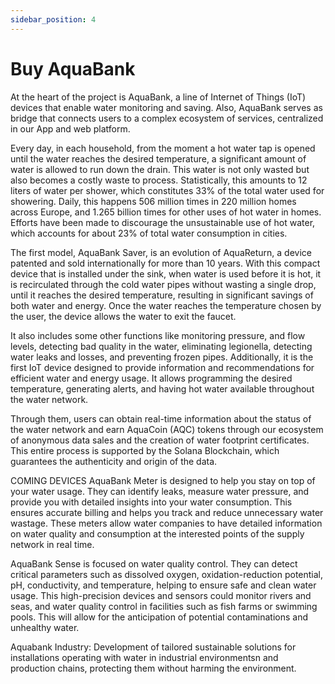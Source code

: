 ```yaml
---
sidebar_position: 4
---
```

# Buy AquaBank

At the heart of the project is AquaBank, a line of Internet of Things (IoT) devices that enable water monitoring and saving. Also, AquaBank serves as bridge that connects users to a complex ecosystem of services, centralized in our App and web platform. 

Every day, in each household, from the moment a hot water tap is opened until the water reaches the desired temperature, a significant amount of water is allowed to run down the drain. This water is not only wasted but also becomes a costly waste to process. Statistically, this amounts to 12 liters of water per shower, which constitutes 33% of the total water used for showering. Daily, this happens 506 million times in 220 million homes across Europe, and 1.265 billion times for other uses of hot water in homes. Efforts have been made to discourage the unsustainable use of hot water, which accounts for about 23% of total water consumption in cities.

The first model, AquaBank Saver, is an evolution of AquaReturn, a device patented and sold internationally for more than 10 years. With this compact device that is installed under the sink, when water is used before it is hot, it is recirculated through the cold water pipes without wasting a single drop, until it reaches the desired temperature, resulting in significant savings of both water and energy.  Once the water reaches the temperature chosen by the user, the device allows the water to exit the faucet. 

It also includes some other functions like monitoring pressure, and flow levels, detecting bad quality in the water, eliminating legionella, detecting water leaks and losses, and preventing frozen pipes. Additionally, it is the first IoT device designed to provide information and recommendations for efficient water and energy usage. It allows programming the desired temperature, generating alerts, and having hot water available throughout the water network.

Through them, users can obtain real-time information about the status of the water network and earn AquaCoin (AQC) tokens through our ecosystem of anonymous data sales and the creation of water footprint certificates. This entire process is supported by the Solana Blockchain, which guarantees the authenticity and origin of the data.

COMING DEVICES
AquaBank Meter is designed to help you stay on top of your water usage. They can identify leaks, measure water pressure, and provide you with detailed insights into your water consumption. This ensures accurate billing and helps you track and reduce unnecessary water wastage. These meters allow water companies to have detailed information on water quality and consumption at the interested points of the supply network in real time. 

AquaBank Sense is focused on water quality control. They can detect critical parameters such as dissolved oxygen, oxidation-reduction potential, pH, conductivity, and temperature, helping to ensure safe and clean water usage. This high-precision devices and sensors could monitor rivers and seas, and water quality control in facilities such as fish farms or swimming pools. This will allow for the anticipation of potential contaminations and unhealthy water.

Aquabank Industry: Development of tailored sustainable solutions for installations operating with water in industrial environmentsn and production chains, protecting them without harming the environment.